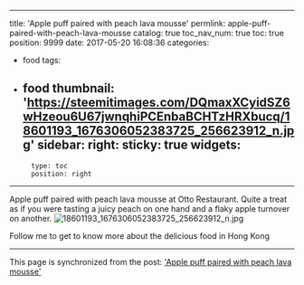 
---
title: 'Apple puff paired with peach lava mousse'
permlink: apple-puff-paired-with-peach-lava-mousse
catalog: true
toc_nav_num: true
toc: true
position: 9999
date: 2017-05-20 16:08:36
categories:
- food
tags:
- food
thumbnail: 'https://steemitimages.com/DQmaxXCyidSZ6wHzeou6U67jwnqhiPCEnbaBCHTzHRXbucq/18601193_1676306052383725_256623912_n.jpg'
sidebar:
    right:
        sticky: true
widgets:
    -
        type: toc
        position: right
---


Apple puff paired with peach lava mousse at Otto Restaurant. Quite a treat as if you were tasting a juicy peach on one hand and a  flaky apple turnover on another.
![18601193_1676306052383725_256623912_n.jpg](https://steemitimages.com/DQmaxXCyidSZ6wHzeou6U67jwnqhiPCEnbaBCHTzHRXbucq/18601193_1676306052383725_256623912_n.jpg)

Follow me to get to know more about the delicious food in Hong Kong

- - -

This page is synchronized from the post: ['Apple puff paired with peach lava mousse'](https://steemit.com/@htliao/apple-puff-paired-with-peach-lava-mousse)
